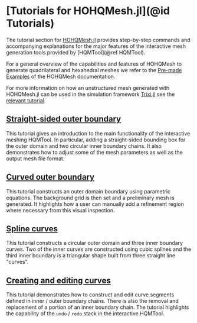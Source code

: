 # [Tutorials for HOHQMesh.jl](@id Tutorials)

The tutorial section for [HOHQMesh.jl](https://github.com/trixi-framework/HOHQMesh.jl)
provides step-by-step commands and accompanying explanations for the major features of the
interactive mesh generation tools provided by [HQMTool](@ref HQMTool).

For a general overview of the capabilities and features of HOHQMesh to generate quadrilateral
and hexahedral meshes we refer to the
[Pre-made Examples](https://trixi-framework.github.io/HOHQMesh/examples/) of the HOHQMesh
documentation.

For more information on how an unstructured mesh generated with HOHQMesh.jl can be used in
the simulation framework [Trixi.jl](https://github.com/trixi-framework/Trixi.jl) see the
[relevant tutorial](https://trixi-framework.github.io/Trixi.jl/stable/tutorials/hohqmesh_tutorial/).

## [Straight-sided outer boundary](@ref)

This tutorial gives an introduction to the main functionality of the interactive meshing HQMTool. In
particular, adding a straight-sided bounding box for the outer domain and two circular inner boundary
chains. It also demonstrates how to adjust some of the mesh parameters as well as the output mesh file
format.

## [Curved outer boundary](@ref)

This tutorial constructs an outer domain boundary using parametric equations. The background grid is then
set and a preliminary mesh is generated. It highlights how a user can manually add a refinement region where
necessary from this visual inspection.

## [Spline curves](@ref)

This tutorial constructs a circular outer domain and three inner boundary curves. Two of the inner curves
are constructed using cubic splines and the third inner boundary is a triangular shape built from
three straight line "curves".

## [Creating and editing curves](@ref)

This tutorial demonstrates how to construct and edit curve segments defined in inner / outer boundary
chains. There is also the removal and replacement of a portion of an inner boundary chain. The tutorial
highlights the capability of the `undo` / `redo` stack in the interactive HQMTool.
